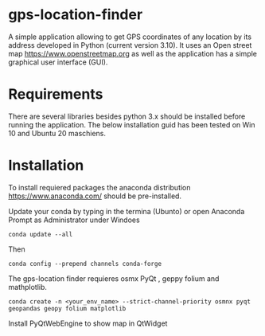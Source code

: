 # gps-location-finder

A simple application allowing to get GPS coordinates of any location by its address developed in Python (current version 3.10). It uses an Open street map https://www.openstreetmap.org as well as the application has a simple graphical user interface (GUI).

# Requirements

There are several libraries besides python 3.x should be installed before running the application. The below installation guid has been tested on Win 10 and Ubuntu 20 maschiens.


# Installation
To install requiered packages the anaconda distribution https://www.anaconda.com/ should be pre-installed. 

Update your conda by typing in the termina (Ubunto) or open Anaconda Prompt as Administrator under Windoes

```console
conda update --all
```
Then
```console
conda config --prepend channels conda-forge
```
The gps-location finder requieres osmx PyQt , geppy folium and mathplotlib. 
```console
conda create -n <your_env_name> --strict-channel-priority osmnx pyqt geopandas geopy folium matplotlib
```
Install PyQtWebEngine to show map in QtWidget



